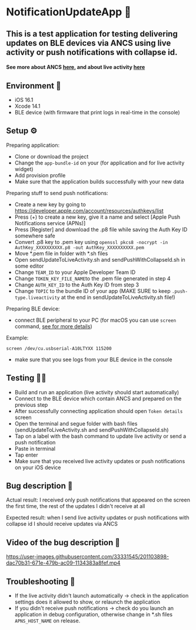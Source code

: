# NotificationUpdateApp 📱
## This is a test application for testing delivering updates on BLE devices via ANCS using live activity or push notifications with collapse id. 
#### See more about ANCS [here](https://developer.apple.com/library/archive/documentation/CoreBluetooth/Reference/AppleNotificationCenterServiceSpecification/Specification/Specification.html), and about live activity [here](https://developer.apple.com/documentation/activitykit)

## Environment 🔨
- iOS 16.1
- Xcode 14.1
- BLE device (with firmware that print logs in real-time in the console)

## Setup ⚙️
Preparing application:
- Clone or download the project
- Change the ```app-bundle-id``` on your (for application and for live activity widget)
- Add provision profile
- Make sure that the application builds successfully with your new data

Preparing stuff to send push notifications:
- Create a new key by going to https://developer.apple.com/account/resources/authkeys/list
- Press (+) to create a new key, give it a name and select [Apple Push Notifications service (APNs)]
- Press [Register] and download the .p8 file while saving the Auth Key ID somewhere safe
- Convert .p8 key to .pem key using ```openssl pkcs8 -nocrypt -in AuthKey_XXXXXXXXXX.p8 -out AuthKey_XXXXXXXXXX.pem```
- Move *.pem file in folder with *.sh files
- Open sendUpdateToLiveActivity.sh and sendPushWithCollapseId.sh in some editor
- Change ```TEAM_ID``` to your Apple Developer Team ID
- Change ```TOKEN_KEY_FILE_NAME```to the .pem file generated in step 4
- Change ```AUTH_KEY_ID``` to the Auth Key ID from step 3
- Change ```TOPIC``` to the bundle ID of your app (MAKE SURE to keep ```.push-type.liveactivity``` at the end in sendUpdateToLiveActivity.sh file!)

Preparing BLE device:
- connect BLE peripheral to your PC (for macOS you can use ```screen``` command, [see for more details](https://pbxbook.com/other/mac-tty.html))

Example: 
```
screen /dev/cu.usbserial-A10LTYXX 115200
```
- make sure that you see logs from your BLE device in the console

## Testing 👨‍💻
- Build and run an application (live activity should start automatically)
- Connect to the BLE device which contain ANCS and prepared on the previous step
- After successfully connecting application should open ```Token details``` screen
- Open the terminal and segue folder with bash files (sendUpdateToLiveActivity.sh and sendPushWithCollapseId.sh)
- Tap on a label with the bash command to update live activity or send a push notification
- Paste in terminal
- Tap enter
- Make sure that you received live activity updates or push notifications on your iOS device

## Bug description 🐛
Actual result: I received only push notifications that appeared on the screen the first time, the rest of the updates I didn't receive at all

Expected result: when I send live activity updates or push notifications with collapse id I should receive updates via ANCS


## Video of the bug description 📼

https://user-images.githubusercontent.com/33331545/201103898-dac70b31-671e-479b-ac09-1134383a8fef.mp4


## Troubleshooting 🔧
- If the live activity didn't launch automatically -> check in the application settings does it allowed to show, or relaunch the application
- If you didn't receive push notifications -> check do you launch an application in debug configuration, otherwise change in *.sh files ```APNS_HOST_NAME``` on release.
